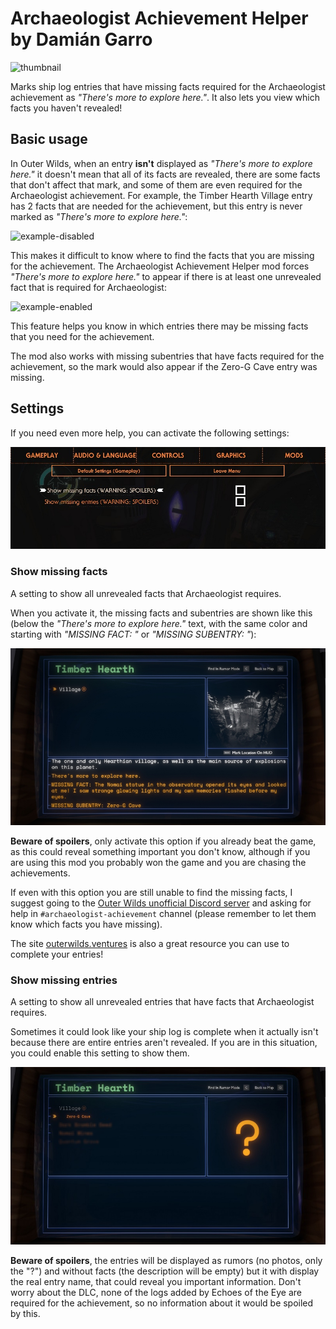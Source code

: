 # Archaeologist Achievement Helper by Damián Garro

![thumbnail](images/thumbnail.png)

Marks ship log entries that have missing facts required for the Archaeologist achievement as *"There's more to explore here."*. It also lets you view which facts you haven't revealed!

## Basic usage

In Outer Wilds, when an entry **isn't** displayed as *"There's more to explore here."* it doesn't mean that all of its facts are revealed, there are some facts that don't affect that mark, and some of them are even required for the Archaeologist achievement. For example, the Timber Hearth Village entry has 2 facts that are needed for the achievement, but this entry is never marked as *"There's more to explore here."*:

![example-disabled](images/example-disabled.jpg)

This makes it difficult to know where to find the facts that you are missing for the achievement. The Archaeologist Achievement Helper mod forces *"There's more to explore here."* to appear if there is at least one unrevealed fact that is required for Archaeologist:

![example-enabled](images/example-enabled.jpg)

This feature helps you know in which entries there may be missing facts that you need for the achievement.

The mod also works with missing subentries that have facts required for the achievement, so the mark would also appear if the Zero-G Cave entry was missing.

## Settings

If you need even more help, you can activate the following settings:

![settings](images/settings.jpg)

### Show missing facts

A setting to show all unrevealed facts that Archaeologist requires.

When you activate it, the missing facts and subentries are shown like this (below the *"There's more to explore here."* text, with the same color and starting with *"MISSING FACT: "* or *"MISSING SUBENTRY: "*):

![example-showall-facts](images/example-showall-facts.jpg)

**Beware of spoilers**, only activate this option if you already beat the game, as this could reveal something important you don't know, although if you are using this mod you probably won the game and you are chasing the achievements.

If even with this option you are still unable to find the missing facts, I suggest going to the [Outer Wilds unofficial Discord server](https://discord.gg/kChJgBMmtd) and asking for help in `#archaeologist-achievement` channel (please remember to let them know which facts you have missing).

The site [outerwilds.ventures](https://outerwilds.ventures/) is also a great resource you can use to complete your entries!

### Show missing entries

A setting to show all unrevealed entries that have facts that Archaeologist requires.

Sometimes it could look like your ship log is complete when it actually isn't because there are entire entries aren't revealed. If you are in this situation, you could enable this setting to show them.

![example-showall-entries](images/example-showall-entries.png)

**Beware of spoilers**, the entries will be displayed as rumors (no photos, only the "?") and without facts (the description will be empty) but it with display the real entry name, that could reveal you important information. Don't worry about the DLC, none of the logs added by Echoes of the Eye are required for the achievement, so no information about it would be spoiled by this. 